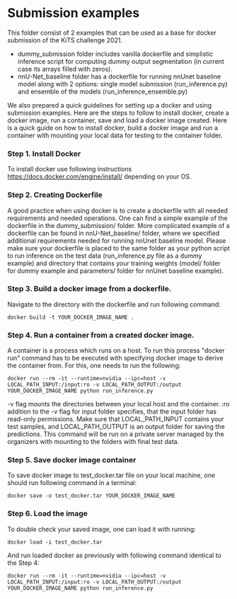 # Submission examples

This folder consist of 2 examples that can be used as a base for docker submission of the KiTS challenge 2021.

- dummy_submission folder includes vanilla dockerfile and simplistic inference script for computing dummy output
  segmentation (in current case its arrays filled with zeros).
- nnU-Net_baseline folder has a dockerfile for running nnUnet baseline model along with 2 options: single model
  submission (run_inference.py) and ensemble of the models (run_inference_ensemble.py)

We also prepared a quick guidelines for setting up a docker and using submission examples. Here are the steps to follow
to install docker, create a docker image, run a container, save and load a docker image created. Here is a quick guide
on how to install docker, build a docker image and run a container with mounting your local data for testing to the
container folder.

### Step 1. Install Docker

To install docker use following instructions https://docs.docker.com/engine/install/ depending on your OS.

### Step 2. Creating Dockerfile

A good practice when using docker is to create a dockerfile with all needed requirements and needed operations. One can
find a simple example of the dockerfile in the dummy_submission/ folder. More complicated example of a dockerfile can be
found in nnU-Net_baseline/ folder, where we specified additional requirements needed for running nnUnet baseline model.
Please make sure your dockerfile is placed to the same folder as your python script to run inference on the test data
(run_inference.py file as a dummy example) and directory that contains your training weights (model/ folder for dummy
example and parameters/ folder for nnUnet baseline example).

### Step 3. Build a docker image from a dockerfile.

Navigate to the directory with the dockerfile and run following command:

```console
docker build -t YOUR_DOCKER_IMAGE_NAME .
```

### Step 4. Run a container from a created docker image.

A container is a process which runs on a host. To run this process "docker run" command has to be executed with
specifying docker image to derive the container from. For this, one needs to run the following:

```console
docker run --rm -it --runtime=nvidia --ipc=host -v LOCAL_PATH_INPUT:/input:ro -v LOCAL_PATH_OUTPUT:/output YOUR_DOCKER_IMAGE_NAME python run_inference.py
```

-v flag mounts the directories between your local host and the container. :ro addition to the -v flag for input folder
specifies, that the input folder has read-only permissions. Make sure that LOCAL_PATH_INPUT contains your test samples,
and LOCAL_PATH_OUTPUT is an output folder for saving the predictions. This command will be run on a private server
managed by the organizers with mounting to the folders with final test data.

<!---
### (Optional) Step 5. Running script within the container
To run any additional scripts, one can execute following line **within the container**:
```console
python run_inference.py
```
"""
-->

### Step 5. Save docker image container

To save docker image to test_docker.tar file on your local machine, one should run following command in a terminal:

```console
docker save -o test_docker.tar YOUR_DOCKER_IMAGE_NAME
```

### Step 6. Load the image

To double check your saved image, one can load it with running:

```console
docker load -i test_docker.tar
```

And run loaded docker as previously with following command identical to the Step 4:

```console
docker run --rm -it --runtime=nvidia --ipc=host -v LOCAL_PATH_INPUT:/input:ro -v LOCAL_PATH_OUTPUT:/output YOUR_DOCKER_IMAGE_NAME python run_inference.py
```